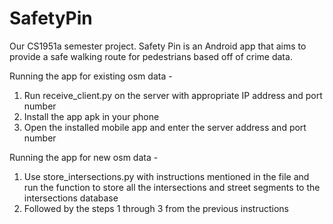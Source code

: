 # SafetyPin
Our CS1951a semester project.  Safety Pin is an Android app that aims to provide a safe walking route for pedestrians based off of crime data.

Running the app for existing osm data - 

1) Run receive_client.py on the server with appropriate IP address and port number
2) Install the app apk in your phone
3) Open the installed mobile app and enter the server address and port number

Running the app for new osm data - 

1) Use store_intersections.py with instructions mentioned in the file and run the function to store all the intersections and street segments to the intersections database
2) Followed by the steps 1 through 3 from the previous instructions
